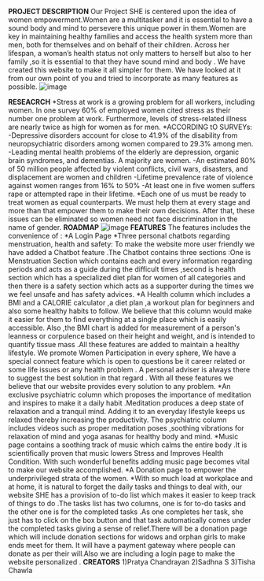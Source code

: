 **PROJECT DESCRIPTION**
Our Project SHE is centered upon the idea of women empowerment.Women are a multitasker and it is essential to have a sound body and mind to persevere this unique power in them.Women are key in maintaining healthy families and access the health system more than men, both for themselves and on behalf of their children. Across her lifespan, a woman’s health status not only  matters to herself but also to her family ,so it is essential to that they have sound mind and body .
We have created this website to make it all simpler for them. We have looked at it from our own point of you and tried to incorporate as many features as possible.
![image](https://user-images.githubusercontent.com/76087547/111888274-1fea9600-8a01-11eb-9e44-c3aa3ec7ad4f.png)

**RESEACRCH**
*Stress at work is a growing problem for all workers, including women. In one survey 60% of employed women cited stress as their number one problem at work. Furthermore, levels of stress-related illness are nearly twice as high for women as for men.
*ACCORDING tO SURVEYs:
-Depressive disorders account for close to 41.9% of the disability from neuropsychiatric disorders among women compared to 29.3% among men.
-Leading mental health problems of the elderly are depression, organic brain syndromes, and dementias. A majority are women.
-An estimated 80% of 50 million people affected by violent conflicts, civil wars, disasters, and displacement are women and children
-Lifetime prevalence rate of violence against women ranges from 16% to 50%
-At least one in five women suffers rape or attempted rape in their lifetime.
*Each one of us must be ready to treat women as equal counterparts. We must help them at every stage and more than that empower them to make their own decisions. After that, these issues can be eliminated so women need not face discrimination in the name of gender.
**ROADMAP**
![image](https://user-images.githubusercontent.com/76087547/111888225-9c30a980-8a00-11eb-9029-d1c1b39182b1.png)
**FEATURES**
The features includes the convenience of :
*A Login Page
*Three personal chatbots regarding menstruation, health and safety: To make the website more user friendly we have added a Chatbot feature .The Chatbot contains three sections :One is Menstruation Section which contains each and every information regarding periods and acts as a guide during the difficult times ,second is health section which has a specialized diet plan for women of all categories and then there is a safety section which acts as a supporter during the times we we feel unsafe and has safety advices. 
*A Health column which includes a BMI and a CALORIE calculator ,a diet plan ,a workout plan for beginners and also some healthy habits to follow. We believe that this column would make it easier for them to find everything at a single place which is easily accessible. Also ,the BMI chart is added for measurement of a person's leanness or corpulence based on their height and weight, and is intended to quantify tissue mass .All these features are added to maintain a healthy lifestyle. 
We promote Women Participation in every sphere, We have a special connect feature which is open to questions be it career related or some life issues or any health problem . A personal adviser is always there to suggest the best solution in that regard . With all these features we believe that our website provides every solution to any problem.
*An exclusive psychiatric column which proposes the importance of meditation and inspires to make it a daily habit .Meditation produces a deep state of relaxation and a tranquil mind. Adding it to an everyday lifestyle keeps us relaxed thereby increasing the productivity. The psychiatric column includes videos such as proper meditation poses ,soothing vibrations for relaxation of mind and yoga asanas for healthy body and mind.
*Music page contains a soothing track of music which calms the entire body .It is scientifically proven that music lowers Stress and Improves Health Condition. With such wonderful benefits adding music page becomes vital to make our website accomplished.
*A Donation page to empower the underprivileged strata of the women.
*With so much load at workplace and at home, it is natural to forget the daily tasks and things to deal with, our website SHE has a provision of to-do list which makes it easier to keep track of things to do .The tasks list has two columns, one is for to-do tasks and the other one is for the completed tasks .As one completes her task, she just has to click on the box button and that task automatically comes under the completed tasks giving a sense of relief.There will be a donation page which will include donation sections for widows and orphan girls to make ends meet for them. It will have a payment gateway where people can donate as per their will.Also we are including a login page to make the website personalized .
**CREATORS**
1)Pratya Chandrayan
2)Sadhna S
3)Tisha Chawla
